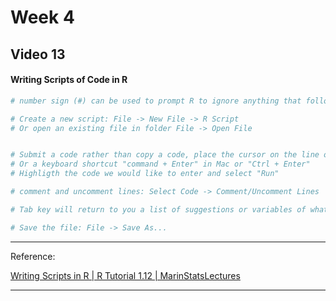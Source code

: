 # Week 4

## Video 13

#### Writing Scripts of Code in R

```R
# number sign (#) can be used to prompt R to ignore anything that follows

# Create a new script: File -> New File -> R Script
# Or open an existing file in folder File -> Open File


# Submit a code rather than copy a code, place the cursor on the line of code we would like to have submitted and then click on the "Run" option
# Or a keyboard shortcut "command + Enter" in Mac or "Ctrl + Enter"
# Highligth the code we would like to enter and select "Run"

# comment and uncomment lines: Select Code -> Comment/Uncomment Lines 

# Tab key will return to you a list of suggestions or variables of what you may be looking for

# Save the file: File -> Save As...
```



---

Reference:

[Writing Scripts in R | R Tutorial 1.12 | MarinStatsLectures](https://www.youtube.com/watch?v=2TcPAZOyV0U&list=PLqzoL9-eJTNARFXxgwbqGo56NtbJnB37A&index=13)

---

